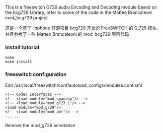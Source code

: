 This is a freeswitch G729 audio Encoding and Decoding module based on the bcg729 Library, refer to some of the code in the Matteo Brancaleoni mod_bcg729 project

这是一个基于 linphone 开源项目 bcg729 开发的 FreeSWITCH 的 G.729 模块，并且参考了一些 Matteo Brancaleoni 的 mod_bcg729 项目代码

### Install tutorial

    make
    make install

### freeswitch configuration

Edit /usr/local/freeswitch/conf/autoload_configs/modules.conf.xml

    <!-- Codec Interfaces -->
    <!-- <load module="mod_spandsp"/> -->
    <!-- <load module="mod_g723_1"/> -->
    <load module="mod_g729"/>
    <!-- <load module="mod_amr"/> -->
    ......

Remove the mod_g729 annotation
